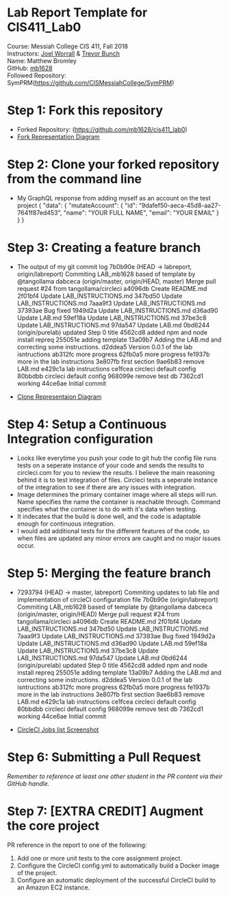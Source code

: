 # Lab Report Template for CIS411_Lab0
Course: Messiah College CIS 411, Fall 2018<br/>
Instructors: [Joel Worrall](https://github.com/tangollama) & [Trevor Bunch](https://github.com/trevordbunch)<br/>
Name: Matthew Bromley<br/>
GitHub: [mb1628](https://github.com/mb1628)<br/>
Followed Repository: SymPRM(https://github.com/CISMessiahCollege/SymPRM)<br/>

# Step 1: Fork this repository
- Forked Repository: (https://github.com/mb1628/cis411_lab0)
- [Fork Representation Diagram](https://docs.google.com/drawings/d/1_vJ4r05tP2ZcR-YpC6ItLNg4b8MYFQ1LXt4I9b8cKdY/edit?usp=sharing)

# Step 2: Clone your forked repository from the command line
- My GraphQL response from adding myself as an account on the test project
{
  "data": {
    "mutateAccount": {
      "id": "9dafef50-aeca-45d8-aa27-7641f87ed453",
      "name": "YOUR FULL NAME",
      "email": "YOUR EMAIL"
    }
  }
}

# Step 3: Creating a feature branch
- The output of my git commit log
7b0b90e (HEAD -> labreport, origin/labreport) Commiting LAB_mb1628 based of template by @tangollama
dabceca (origin/master, origin/HEAD, master) Merge pull request #24 from tangollama/circleci
a4096db Create README.md
2f01bf4 Update LAB_INSTRUCTIONS.md
347bd50 Update LAB_INSTRUCTIONS.md
7aaa9f3 Update LAB_INSTRUCTIONS.md
37393ae Bug fixed
1949d2a Update LAB_INSTRUCTIONS.md
d36ad90 Update LAB.md
59ef18a Update LAB_INSTRUCTIONS.md
37be3c8 Update LAB_INSTRUCTIONS.md
97da547 Update LAB.md
0bd6244 (origin/purelab) updated Step 0 title
4562cd8 added npm and node install repreq
255051e adding template
13a09b7 Adding the LAB.md and correcting some instructions.
d2ddea5 Version 0.0.1 of the lab isntructions
ab312fc more progress
62fb0a5 more progress
fe1937b more in the lab instructions
3e807fb first section
9ae6b83 remove LAB.md
e429c1a lab instructions
ce1fcea circleci default config
80bbdbb circleci default config
968099e remove test db
7362cd1 working
44ce6ae Initial commit

- [Clone Representaion Diagram](https://docs.google.com/drawings/d/1c9DnNumqXj9wBFIcHbhiG-3F6QhDZwpItFZOineDz8s/edit?usp=sharing)

# Step 4: Setup a Continuous Integration configuration
- Looks like everytime you push your code to git hub the config file runs tests on a seperate instance of your code and sends the results to circleci.com for you to review the results. I believe the main reasoning behind it is to test integration of files. Circleci tests a seperate instance of the integration to see if there are any issues with integration.
- Image determines the primary container image where all steps will run.
Name specifies the name the container is reachable through.
Command specifies what the container is to do with it's data when testing.
- It indecates that the build is done well, and the code is adaptable enough for continuous integration.
- I would add additional tests for the different features of the code, so when files are updated any minor errors are caught and no major issues occur.

# Step 5: Merging the feature branch
* 7293794 (HEAD -> master, labreport) Commiting updates to lab file and implementation of circleCI configuration file
7b0b90e (origin/labreport) Commiting LAB_mb1628 based of template by @tangollama
dabceca (origin/master, origin/HEAD) Merge pull request #24 from tangollama/circleci
a4096db Create README.md
2f01bf4 Update LAB_INSTRUCTIONS.md
347bd50 Update LAB_INSTRUCTIONS.md
7aaa9f3 Update LAB_INSTRUCTIONS.md
37393ae Bug fixed
1949d2a Update LAB_INSTRUCTIONS.md
d36ad90 Update LAB.md
59ef18a Update LAB_INSTRUCTIONS.md
37be3c8 Update LAB_INSTRUCTIONS.md
97da547 Update LAB.md
0bd6244 (origin/purelab) updated Step 0 title
4562cd8 added npm and node install repreq
255051e adding template
13a09b7 Adding the LAB.md and correcting some instructions.
d2ddea5 Version 0.0.1 of the lab isntructions
ab312fc more progress
62fb0a5 more progress
fe1937b more in the lab instructions
3e807fb first section
9ae6b83 remove LAB.md
e429c1a lab instructions
ce1fcea circleci default config
80bbdbb circleci default config
968099e remove test db
7362cd1 working
44ce6ae Initial commit

* [CircleCI Jobs list Screenshot](https://docs.google.com/drawings/d/1s824qEWtfnb11H9fLGmp9jWR1RMYoSyujl9kpT1APww/edit?usp=sharing)

# Step 6: Submitting a Pull Request
_Remember to reference at least one other student in the PR content via their GitHub handle._

# Step 7: [EXTRA CREDIT] Augment the core project
PR reference in the report to one of the following:
1. Add one or more unit tests to the core assignment project. 
2. Configure the CircleCI config.yml to automatically build a Docker image of the project.
3. Configure an automatic deployment of the successful CircleCI build to an Amazon EC2 instance.

